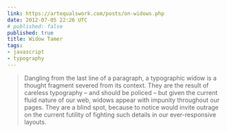 ```yaml
---
link: https://artequalswork.com/posts/on-widows.php
date: 2012-07-05 22:26 UTC
# published: false
published: true
title: Widow Tamer
tags:
- javascript
- typography
---
```


> Dangling from the last line of a paragraph, a typographic widow is a thought fragment severed from its context. They are the result of careless typography – and should be policed – but given the current fluid nature of our web, widows appear with impunity throughout our pages. They are a blind spot, because to notice would invite outrage on the current futility of fighting such details in our ever-responsive layouts.
